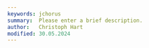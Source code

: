 ```yaml
---
keywords: jchorus
summary:  Please enter a brief description.
author:   Christoph Hart
modified: 30.05.2024
---
```

  
